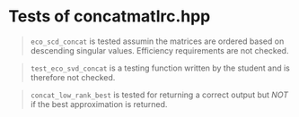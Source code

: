 # Tests of concatmatlrc.hpp

> `eco_scd_concat` is tested assumin the matrices are ordered based on descending singular values. Efficiency requirements are not checked.

> `test_eco_svd_concat` is a testing function written by the student and is therefore not checked.

> `concat_low_rank_best` is tested for returning a correct output but *NOT* if the best approximation is returned.